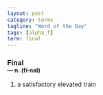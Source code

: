 ```yaml
---
layout: post
category: terms
tagline: "Word of the Day"
tags: [alpha_f]
term: final
---
```


<h3>Final<br/> <small>&mdash; n. (fi<span>&middot;</span>nal)</small></h3>
<p><ol><li>a satisfactory elevated train</li>
</ol></p>
